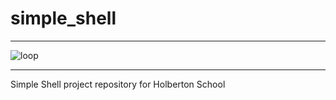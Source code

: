# simple_shell
___
![loop](https://user-images.githubusercontent.com/60362631/78463494-f37c2380-76a2-11ea-8a9c-2faa25a5b0b6.gif)
___
Simple Shell project repository for Holberton School
